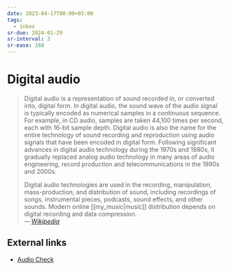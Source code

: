 ```yaml
---
date: 2023-04-17T00:00+03:00
tags:
  - inbox
sr-due: 2024-01-29
sr-interval: 3
sr-ease: 268
---
```


# Digital audio

> Digital audio is a representation of sound recorded in, or converted into,
> digital form. In digital audio, the sound wave of the audio signal is
> typically encoded as numerical samples in a continuous sequence. For example,
> in CD audio, samples are taken 44,100 times per second, each with 16-bit
> sample depth. Digital audio is also the name for the entire technology of
> sound recording and reproduction using audio signals that have been encoded in
> digital form. Following significant advances in digital audio technology
> during the 1970s and 1980s, it gradually replaced analog audio technology in
> many areas of audio engineering, record production and telecommunications in
> the 1990s and 2000s.
>
> Digital audio technologies are used in the recording, manipulation,
> mass-production, and distribution of sound, including recordings of songs,
> instrumental pieces, podcasts, sound effects, and other sounds. Modern online
> [[my_music|music]] distribution depends on digital recording and data
> compression.\
> — <cite>[Wikipedia](https://en.wikipedia.org/wiki/Digital_audio)</cite>

## External links

- [Audio Check](https://www.audiocheck.net/audiofrequencysignalgenerator_sinetone.php)

